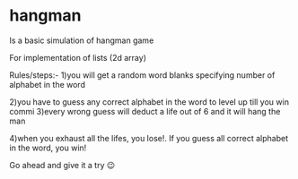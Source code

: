 # hangman
Is a basic simulation of hangman game

For implementation of lists (2d array)

Rules/steps:-
1)you will get a random word blanks specifying number of alphabet in the word

2)you have to guess any correct alphabet in the word to level up till you win
commi
3)every wrong guess will deduct a life out of 6 and it will hang the man

4)when you exhaust all the lifes, you lose!. If you guess all correct alphabet in the word, you win! 

Go ahead and give it a try 😉
